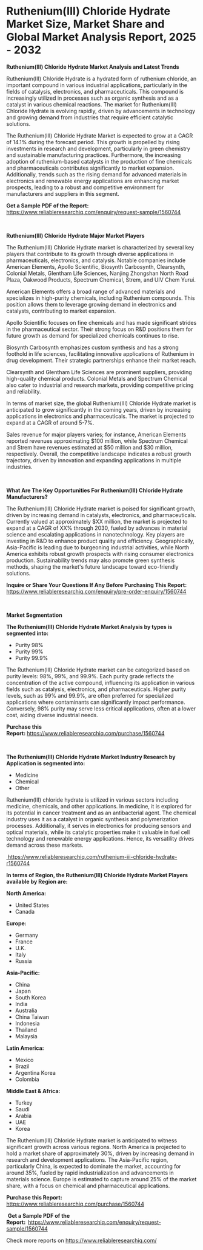 <p><h1>Ruthenium(III) Chloride Hydrate Market Size, Market Share and Global Market Analysis Report, 2025 - 2032</h1></p><p><strong>Ruthenium(III) Chloride Hydrate Market Analysis and Latest Trends</strong></p>
<p><p>Ruthenium(III) Chloride Hydrate is a hydrated form of ruthenium chloride, an important compound in various industrial applications, particularly in the fields of catalysis, electronics, and pharmaceuticals. This compound is increasingly utilized in processes such as organic synthesis and as a catalyst in various chemical reactions. The market for Ruthenium(III) Chloride Hydrate is evolving rapidly, driven by advancements in technology and growing demand from industries that require efficient catalytic solutions.</p><p>The Ruthenium(III) Chloride Hydrate Market is expected to grow at a CAGR of 14.1% during the forecast period. This growth is propelled by rising investments in research and development, particularly in green chemistry and sustainable manufacturing practices. Furthermore, the increasing adoption of ruthenium-based catalysts in the production of fine chemicals and pharmaceuticals contributes significantly to market expansion. Additionally, trends such as the rising demand for advanced materials in electronics and renewable energy applications are enhancing market prospects, leading to a robust and competitive environment for manufacturers and suppliers in this segment.</p></p>
<p><strong>Get a Sample PDF of the Report:&nbsp;</strong> <a href="https://www.reliableresearchiq.com/enquiry/request-sample/1560744?utm_campaign=1900&utm_medium=2&utm_source=Github&utm_content=ia&utm_term=01022025&utm_id=rutheniumiii-chloride-hydrate">https://www.reliableresearchiq.com/enquiry/request-sample/1560744</a></p>
<p>&nbsp;</p>
<p><strong>Ruthenium(III) Chloride Hydrate Major Market Players</strong></p>
<p><p>The Ruthenium(III) Chloride Hydrate market is characterized by several key players that contribute to its growth through diverse applications in pharmaceuticals, electronics, and catalysis. Notable companies include American Elements, Apollo Scientific, Biosynth Carbosynth, Clearsynth, Colonial Metals, Glentham Life Sciences, Nanjing Zhongshan North Road Plaza, Oakwood Products, Spectrum Chemical, Strem, and UIV Chem Yurui.</p><p>American Elements offers a broad range of advanced materials and specializes in high-purity chemicals, including Ruthenium compounds. This position allows them to leverage growing demand in electronics and catalysts, contributing to market expansion.</p><p>Apollo Scientific focuses on fine chemicals and has made significant strides in the pharmaceutical sector. Their strong focus on R&D positions them for future growth as demand for specialized chemicals continues to rise.</p><p>Biosynth Carbosynth emphasizes custom synthesis and has a strong foothold in life sciences, facilitating innovative applications of Ruthenium in drug development. Their strategic partnerships enhance their market reach.</p><p>Clearsynth and Glentham Life Sciences are prominent suppliers, providing high-quality chemical products. Colonial Metals and Spectrum Chemical also cater to industrial and research markets, providing competitive pricing and reliability.</p><p>In terms of market size, the global Ruthenium(III) Chloride Hydrate market is anticipated to grow significantly in the coming years, driven by increasing applications in electronics and pharmaceuticals. The market is projected to expand at a CAGR of around 5-7%. </p><p>Sales revenue for major players varies; for instance, American Elements reported revenues approximating $100 million, while Spectrum Chemical and Strem have revenues estimated at $50 million and $30 million, respectively. Overall, the competitive landscape indicates a robust growth trajectory, driven by innovation and expanding applications in multiple industries.</p></p>
<p>&nbsp;</p>
<p><strong>What Are The Key Opportunities For Ruthenium(III) Chloride Hydrate Manufacturers?</strong></p>
<p><p>The Ruthenium(III) Chloride Hydrate market is poised for significant growth, driven by increasing demand in catalysts, electronics, and pharmaceuticals. Currently valued at approximately $XX million, the market is projected to expand at a CAGR of XX% through 2030, fueled by advances in material science and escalating applications in nanotechnology. Key players are investing in R&D to enhance product quality and efficiency. Geographically, Asia-Pacific is leading due to burgeoning industrial activities, while North America exhibits robust growth prospects with rising consumer electronics production. Sustainability trends may also promote green synthesis methods, shaping the market's future landscape toward eco-friendly solutions.</p></p>
<p><strong>Inquire or Share Your Questions If Any Before Purchasing This Report:</strong> <a href="https://www.reliableresearchiq.com/enquiry/pre-order-enquiry/1560744?utm_campaign=1900&utm_medium=2&utm_source=Github&utm_content=ia&utm_term=01022025&utm_id=rutheniumiii-chloride-hydrate">https://www.reliableresearchiq.com/enquiry/pre-order-enquiry/1560744</a></p>
<p>&nbsp;</p>
<p><strong>Market Segmentation</strong></p>
<p><strong>The Ruthenium(III) Chloride Hydrate Market Analysis by types is segmented into:</strong></p>
<p><ul><li>Purity 98%</li><li>Purity 99%</li><li>Purity 99.9%</li></ul></p>
<p><p>The Ruthenium(III) Chloride Hydrate market can be categorized based on purity levels: 98%, 99%, and 99.9%. Each purity grade reflects the concentration of the active compound, influencing its application in various fields such as catalysis, electronics, and pharmaceuticals. Higher purity levels, such as 99% and 99.9%, are often preferred for specialized applications where contaminants can significantly impact performance. Conversely, 98% purity may serve less critical applications, often at a lower cost, aiding diverse industrial needs.</p></p>
<p><strong>Purchase this Report:&nbsp;</strong><a href="https://www.reliableresearchiq.com/purchase/1560744?utm_campaign=1900&utm_medium=2&utm_source=Github&utm_content=ia&utm_term=01022025&utm_id=rutheniumiii-chloride-hydrate">https://www.reliableresearchiq.com/purchase/1560744</a></p>
<p>&nbsp;</p>
<p><strong>The Ruthenium(III) Chloride Hydrate Market Industry Research by Application is segmented into:</strong></p>
<p><ul><li>Medicine</li><li>Chemical</li><li>Other</li></ul></p>
<p><p>Ruthenium(III) chloride hydrate is utilized in various sectors including medicine, chemicals, and other applications. In medicine, it is explored for its potential in cancer treatment and as an antibacterial agent. The chemical industry uses it as a catalyst in organic synthesis and polymerization processes. Additionally, it serves in electronics for producing sensors and optical materials, while its catalytic properties make it valuable in fuel cell technology and renewable energy applications. Hence, its versatility drives demand across these markets.</p></p>
<p><a href="https://www.reliableresearchiq.com/ruthenium-iii-chloride-hydrate-r1560744?utm_campaign=1900&utm_medium=2&utm_source=Github&utm_content=ia&utm_term=01022025&utm_id=rutheniumiii-chloride-hydrate">&nbsp;https://www.reliableresearchiq.com/ruthenium-iii-chloride-hydrate-r1560744</a></p>
<p><strong>In terms of Region, the Ruthenium(III) Chloride Hydrate Market Players available by Region are:</strong></p>
<p>
    <p> <strong> North America: </strong>
        <ul>
            <li>United States</li>
            <li>Canada</li>
        </ul>
        </p> 
    <p> <strong> Europe: </strong>
        <ul>
            <li>Germany</li>
            <li>France</li>
            <li>U.K.</li>
            <li>Italy</li>
            <li>Russia</li>
        </ul>
        </p> 
    <p> <strong> Asia-Pacific: </strong>
        <ul>
            <li>China</li>
            <li>Japan</li>
            <li>South Korea</li>
            <li>India</li>
            <li>Australia</li>
            <li>China Taiwan</li>
            <li>Indonesia</li>
            <li>Thailand</li>
            <li>Malaysia</li>
        </ul>
        </p> 
    <p> <strong> Latin America: </strong>
        <ul>
            <li>Mexico</li>
            <li>Brazil</li>
            <li>Argentina Korea</li>
            <li>Colombia</li>
        </ul>
        </p> 
    <p> <strong> Middle East & Africa: </strong>
        <ul>
            <li>Turkey</li>
            <li>Saudi</li>
            <li>Arabia</li>
            <li>UAE</li>
            <li>Korea</li>
        </ul>
    </p>
    </p>
<p><p>The Ruthenium(III) Chloride Hydrate market is anticipated to witness significant growth across various regions. North America is projected to hold a market share of approximately 30%, driven by increasing demand in research and development applications. The Asia-Pacific region, particularly China, is expected to dominate the market, accounting for around 35%, fueled by rapid industrialization and advancements in materials science. Europe is estimated to capture around 25% of the market share, with a focus on chemical and pharmaceutical applications.</p></p>
<p><strong>Purchase this Report: </strong><a href="https://www.reliableresearchiq.com/purchase/1560744?utm_campaign=1900&utm_medium=2&utm_source=Github&utm_content=ia&utm_term=01022025&utm_id=rutheniumiii-chloride-hydrate">https://www.reliableresearchiq.com/purchase/1560744</a></p>
<p>&nbsp;<strong>Get a Sample PDF of the Report:&nbsp;&nbsp;</strong><a href="https://www.reliableresearchiq.com/enquiry/request-sample/1560744?utm_campaign=1900&utm_medium=2&utm_source=Github&utm_content=ia&utm_term=01022025&utm_id=rutheniumiii-chloride-hydrate">https://www.reliableresearchiq.com/enquiry/request-sample/1560744</a></p>
<p><strong></strong></p>
<p>Check more reports on <a href="https://www.reliableresearchiq.com/?utm_campaign=1900&utm_medium=2&utm_source=Github&utm_content=ia&utm_term=01022025&utm_id=rutheniumiii-chloride-hydrate">https://www.reliableresearchiq.com/</a></p>